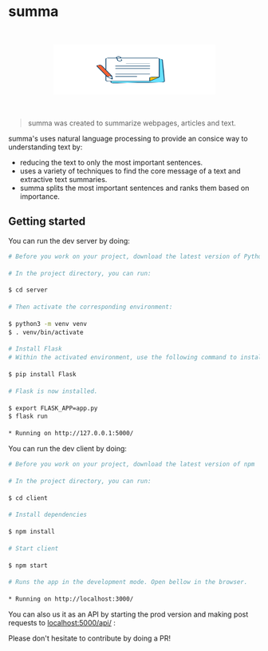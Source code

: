 # summa

<br>
<p align="center">
<img src="/docs/images/notes.svg" height="100" width="325">
</p>
<br>



> summa was created to summarize webpages, articles and text.

summa's uses natural language processing to provide an consice way to understanding text by:

- reducing the text to only the most important sentences.
- uses a variety of techniques to find the core message of a text and extractive text summaries.
- summa splits the most important sentences and ranks them based on importance.



## Getting started


You can run the dev server by doing:

````bash
# Before you work on your project, download the latest version of Python

# In the project directory, you can run:

$ cd server

# Then activate the corresponding environment:

$ python3 -m venv venv
$ . venv/bin/activate

# Install Flask
# Within the activated environment, use the following command to install Flask:

$ pip install Flask

# Flask is now installed.

$ export FLASK_APP=app.py
$ flask run

* Running on http://127.0.0.1:5000/
````



You can run the dev client by doing:

````bash
# Before you work on your project, download the latest version of npm

# In the project directory, you can run:

$ cd client

# Install dependencies

$ npm install

# Start client

$ npm start

# Runs the app in the development mode. Open bellow in the browser.

* Running on http://localhost:3000/

````

You can also us it as an API by starting the prod version and making post requests to [localhost:5000/api/](localhost:5000/api/) :

Please don't hesitate to contribute by doing a PR!
